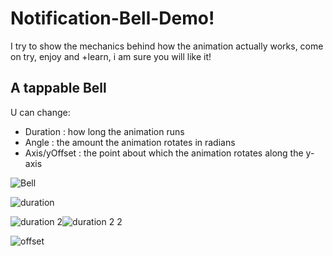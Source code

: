 # Notification-Bell-Demo!
I try to show the mechanics behind how the animation actually works, 
come on try, enjoy and +learn, i am sure you will like it!

## A tappable Bell

U can change:
* Duration : how long the animation runs
* Angle : the amount the animation rotates in radians
* Axis/yOffset : the point about which the animation rotates along the y-axis

![Bell](https://github.com/mesutgdk/Notification-Bell-Demo/assets/112901255/16bf2b3e-d9aa-4db0-a3fe-1dba8b9709de)

![duration](https://github.com/mesutgdk/Notification-Bell-Demo/assets/112901255/3bbe5298-eba5-42fe-8e89-aa4de9007139)

![duration 2](https://github.com/mesutgdk/Notification-Bell-Demo/assets/112901255/187015df-0f9d-494b-8728-d37af791e2d0)![duration 2 2](https://github.com/mesutgdk/Notification-Bell-Demo/assets/112901255/34a00708-f561-4df6-9db9-930046be1f82)


![offset](https://github.com/mesutgdk/Notification-Bell-Demo/assets/112901255/7af8438d-3e11-4fcf-a51e-db0dd709ec0d)
